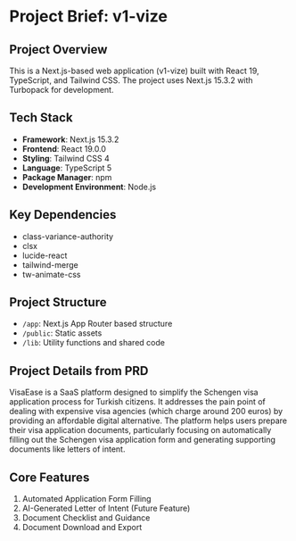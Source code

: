 # Project Brief: v1-vize

## Project Overview
This is a Next.js-based web application (v1-vize) built with React 19, TypeScript, and Tailwind CSS. The project uses Next.js 15.3.2 with Turbopack for development.

## Tech Stack
- **Framework**: Next.js 15.3.2
- **Frontend**: React 19.0.0
- **Styling**: Tailwind CSS 4
- **Language**: TypeScript 5
- **Package Manager**: npm
- **Development Environment**: Node.js

## Key Dependencies
- class-variance-authority
- clsx
- lucide-react
- tailwind-merge
- tw-animate-css

## Project Structure
- `/app`: Next.js App Router based structure
- `/public`: Static assets
- `/lib`: Utility functions and shared code

## Project Details from PRD
VisaEase is a SaaS platform designed to simplify the Schengen visa application process for Turkish citizens. It addresses the pain point of dealing with expensive visa agencies (which charge around 200 euros) by providing an affordable digital alternative. The platform helps users prepare their visa application documents, particularly focusing on automatically filling out the Schengen visa application form and generating supporting documents like letters of intent.

## Core Features
1. Automated Application Form Filling
2. AI-Generated Letter of Intent (Future Feature)
3. Document Checklist and Guidance
4. Document Download and Export
